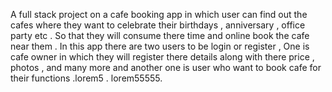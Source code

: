 A full stack project on a cafe booking app in which user can find out the cafes where they want to celebrate their birthdays , anniversary , office party etc . So that they will consume there time and online book the cafe near them . In this app there are two users to be login or register , One is cafe owner in which they will register there details along with there price , photos , and many more and another one is user who want to book cafe for their functions .lorem5 . lorem55555.
